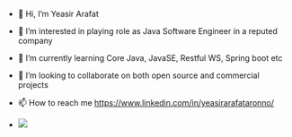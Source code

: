- 👋 Hi, I’m Yeasir Arafat
- 👀 I’m interested in playing role as Java Software Engineer in a reputed company
- 🌱 I’m currently learning Core Java, JavaSE, Restful WS, Spring boot etc
- 💞️ I’m looking to collaborate on both open source and commercial projects
- 📫 How to reach me https://www.linkedin.com/in/yeasirarafataronno/
  
- ![](https://komarev.com/ghpvc/?username=AronnoDIU)

<!---
AronnoDIU/AronnoDIU is a ✨ special ✨ repository because its `README.md` (this file) appears on your GitHub profile.
You can click the Preview link to take a look at your changes.
--->
